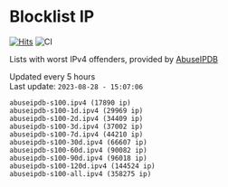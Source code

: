 # Blocklist IP

[![Hits](https://hits.seeyoufarm.com/api/count/incr/badge.svg?url=https%3A%2F%2Fgithub.com%2Fborestad%2Fblocklist-ip%2F&count_bg=%2379C83D&title_bg=%23555555&icon=&icon_color=%23E7E7E7&title=hits&edge_flat=false)](https://hits.seeyoufarm.com)  ![CI](https://img.shields.io/github/workflow/status/borestad/blocklist-ip/CI?style=flat-square)

Lists with worst IPv4 offenders, provided by [AbuseIPDB](https://www.abuseipdb.com/)

<!-- FOOTER-PLACEHOLDER -->
Updated every 5 hours<br>
Last update: `2023-08-28 - 15:07:06`
```
abuseipdb-s100.ipv4 (17890 ip)
abuseipdb-s100-1d.ipv4 (29969 ip)
abuseipdb-s100-2d.ipv4 (34409 ip)
abuseipdb-s100-3d.ipv4 (37002 ip)
abuseipdb-s100-7d.ipv4 (44210 ip)
abuseipdb-s100-30d.ipv4 (66607 ip)
abuseipdb-s100-60d.ipv4 (90082 ip)
abuseipdb-s100-90d.ipv4 (96018 ip)
abuseipdb-s100-120d.ipv4 (144524 ip)
abuseipdb-s100-all.ipv4 (358275 ip)
```
